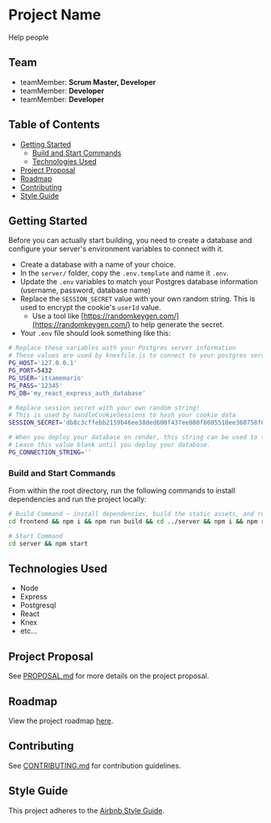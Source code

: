# Project Name

Help people

## Team

  - teamMember: **Scrum Master, Developer**
  - teamMember: **Developer**
  - teamMember: **Developer**

## Table of Contents
- [Getting Started](#getting-started)
  - [Build and Start Commands](#build-and-start-commands)
  - [Technologies Used](#technologies-used)
- [Project Proposal](#project-proposal)
- [Roadmap](#roadmap)
- [Contributing](#contributing)
- [Style Guide](#style-guide)

## Getting Started

Before you can actually start building, you need to create a database and configure your server's environment variables to connect with it.

- Create a database with a name of your choice.
- In the `server/` folder, copy the `.env.template` and name it `.env`.
- Update the `.env` variables to match your Postgres database information (username, password, database name)
- Replace the `SESSION_SECRET` value with your own random string. This is used to encrypt the cookie's `userId` value.
  - Use a tool like [https://randomkeygen.com/](https://randomkeygen.com/) to help generate the secret.
- Your `.env` file should look something like this:

```sh
# Replace these variables with your Postgres server information
# These values are used by knexfile.js to connect to your postgres server
PG_HOST='127.0.0.1'
PG_PORT=5432
PG_USER='itsamemario'
PG_PASS='12345'
PG_DB='my_react_express_auth_database'

# Replace session secret with your own random string!
# This is used by handleCookieSessions to hash your cookie data 
SESSION_SECRET='db8c3cffebb2159b46ee38ded600f437ee080f8605510ee360758f6976866e00d603d9b3399341b0cd37dfb8e599fff3'

# When you deploy your database on render, this string can be used to test SQL queries to the deployed database.
# Leave this value blank until you deploy your database.
PG_CONNECTION_STRING=''
```

### Build and Start Commands

From within the root directory, run the following commands to install dependencies and run the project locally:

```sh
# Build Command — install dependencies, build the static assets, and run migrations/seeds
cd frontend && npm i && npm run build && cd ../server && npm i && npm run migrate && npm run seed && cd ..

# Start Command
cd server && npm start
```

## Technologies Used

- Node
- Express
- Postgresql
- React
- Knex
- etc...

## Project Proposal

See [PROPOSAL.md](PROPOSAL.md) for more details on the project proposal.

## Roadmap

View the project roadmap [here](LINK_TO_PROJECTS_TAB).

## Contributing

See [CONTRIBUTING.md](CONTRIBUTING.md) for contribution guidelines.

## Style Guide

This project adheres to the [Airbnb Style Guide](https://github.com/airbnb/javascript).
